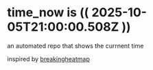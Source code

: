 # time_now is (( 2025-10-05T21:00:00.508Z ))

an automated repo that shows the currnent time

inspired by [breakingheatmap](https://github.com/breakingheatmap/breakingheatmap)